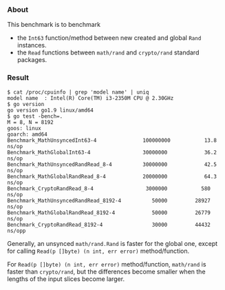 
### About

This benchmark is to benchmark 
* the `Int63` function/method between new created and global `Rand` instances.
* the `Read` functions between `math/rand` and `crypto/rand` standard packages.

### Result

```
$ cat /proc/cpuinfo | grep 'model name' | uniq
model name	: Intel(R) Core(TM) i3-2350M CPU @ 2.30GHz
$ go version
go version go1.9 linux/amd64
$ go test -bench=.
M = 8, N = 8192
goos: linux
goarch: amd64
Benchmark_MathUnsyncedInt63-4           	100000000	        13.8 ns/op
Benchmark_MathGlobalInt63-4             	30000000	        36.2 ns/op
Benchmark_MathUnsyncedRandRead_8-4      	30000000	        42.5 ns/op
Benchmark_MathGlobalRandRead_8-4        	20000000	        64.3 ns/op
Benchmark_CryptoRandRead_8-4            	 3000000	       580 ns/op
Benchmark_MathUnsyncedRandRead_8192-4   	   50000	     28927 ns/op
Benchmark_MathGlobalRandRead_8192-4     	   50000	     26779 ns/op
Benchmark_CryptoRandRead_8192-4         	   30000	     44432 ns/opp
```

Generally, an unsynced `math/rand.Rand` is faster for the global one,
except for calling `Read(p []byte) (n int, err error)` method/function.

For `Read(p []byte) (n int, err error)` method/function, `math/rand`
is faster than `crypto/rand`, but the differences become smaller
when the lengths of the input slices become larger.

